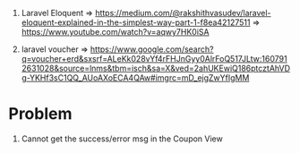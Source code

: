 1. Laravel Eloquent
    => https://medium.com/@rakshithvasudev/laravel-eloquent-explained-in-the-simplest-way-part-1-f8ea42127511
    => https://www.youtube.com/watch?v=aqwy7HK0iSA

2. laravel voucher
    => https://www.google.com/search?q=voucher+erd&sxsrf=ALeKk028vYf4rFHJnGyy0AlrFoQ517JLtw:1607912631028&source=lnms&tbm=isch&sa=X&ved=2ahUKEwiQ186ptcztAhVDg-YKHf3sC1QQ_AUoAXoECA4QAw#imgrc=mD_ejgZwYfIgMM


Problem
=======

1. Cannot get the success/error msg in the Coupon View
